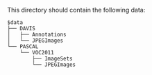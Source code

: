 This directory should contain the following data:
```
$data
├── DAVIS
│   ├── Annotations
│   └── JPEGImages
└── PASCAL
    └── VOC2011
        ├── ImageSets
        └── JPEGImages
```
